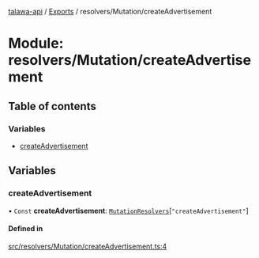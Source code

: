 [talawa-api](../README.md) / [Exports](../modules.md) / resolvers/Mutation/createAdvertisement

# Module: resolvers/Mutation/createAdvertisement

## Table of contents

### Variables

- [createAdvertisement](resolvers_Mutation_createAdvertisement.md#createadvertisement)

## Variables

### createAdvertisement

• `Const` **createAdvertisement**: [`MutationResolvers`](types_generatedGraphQLTypes.md#mutationresolvers)[``"createAdvertisement"``]

#### Defined in

[src/resolvers/Mutation/createAdvertisement.ts:4](https://github.com/PalisadoesFoundation/talawa-api/blob/e7d3a46/src/resolvers/Mutation/createAdvertisement.ts#L4)

